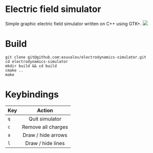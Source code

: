# Electric field simulator
Simple graphic electric field simulator written on C++ using GTK+.
![](https://github.com/asuvalov/electrodynamics-simulator/.screenshots/field.png)

# Build
```
git clone git@github.com:asuvalov/electrodynamics-simulator.git
cd electrodynamics-simulator
mkdir build && cd build
cmake ..
make
```

# Keybindings
| Key        | Action           |
| ------------- |:-------------:|
| `q`      | Quit simulator |
| `c`      | Remove all charges |
| `a`      | Draw / hide arrows |
| `l`      | Draw / hide lines |
